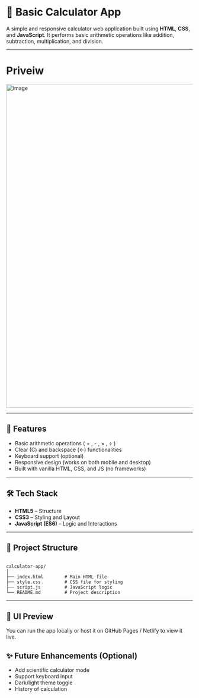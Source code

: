 # 🔢 Basic Calculator App

A simple and responsive calculator web application built using **HTML**, **CSS**, and **JavaScript**. It performs basic arithmetic operations like addition, subtraction, multiplication, and division.

---
# Priveiw
<img width="622" height="871" alt="image" src="https://github.com/user-attachments/assets/f94407ac-b382-4fba-900f-93e90ae893a2" />

---

## 🚀 Features

- Basic arithmetic operations ( + , - , × , ÷ )
- Clear (C) and backspace (←) functionalities
- Keyboard support (optional)
- Responsive design (works on both mobile and desktop)
- Built with vanilla HTML, CSS, and JS (no frameworks)

---

## 🛠️ Tech Stack

- **HTML5** – Structure
- **CSS3** – Styling and Layout
- **JavaScript (ES6)** – Logic and Interactions

---

## 📁 Project Structure

```

calculator-app/
│
├── index.html        # Main HTML file
├── style.css         # CSS file for styling
├── script.js         # JavaScript logic
└── README.md         # Project description

````

---

## 📸 UI Preview

You can run the app locally or host it on GitHub Pages / Netlify to view it live.



## ✨ Future Enhancements (Optional)

* Add scientific calculator mode
* Support keyboard input
* Dark/light theme toggle
* History of calculation
